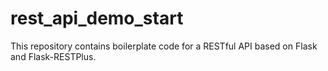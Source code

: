 rest_api_demo_start
=============

This repository contains boilerplate code for a RESTful API based on Flask and Flask-RESTPlus.

